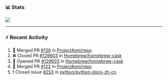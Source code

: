 ### :bar_chart: Stats

<a href="#">
  <img align="center" src="https://github-readme-stats.vercel.app/api?username=tuzi3040&show_icons=true&theme=dark" />
</a>

---

### :zap: Recent Activity

<!--START_SECTION:activity-->
1. 🎉 Merged PR [#138](https://github.com/ProjectAnni/repo/pull/138) in [ProjectAnni/repo](https://github.com/ProjectAnni/repo)
2. ❌ Closed PR [#129603](https://github.com/Homebrew/homebrew-cask/pull/129603) in [Homebrew/homebrew-cask](https://github.com/Homebrew/homebrew-cask)
3. 💪 Opened PR [#129603](https://github.com/Homebrew/homebrew-cask/pull/129603) in [Homebrew/homebrew-cask](https://github.com/Homebrew/homebrew-cask)
4. 🎉 Merged PR [#122](https://github.com/ProjectAnni/repo/pull/122) in [ProjectAnni/repo](https://github.com/ProjectAnni/repo)
5. ❗️ Closed issue [#253](https://github.com/python/python-docs-zh-cn/issues/253) in [python/python-docs-zh-cn](https://github.com/python/python-docs-zh-cn)
<!--END_SECTION:activity-->
